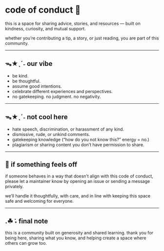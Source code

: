 # code of conduct 🤎

this is a space for sharing advice, stories, and resources — built on kindness, curiosity, and mutual support.  

whether you’re contributing a tip, a story, or just reading, you are part of this community.  

---

## ᯓ★ˎˊ˗ our vibe

- be kind.  
- be thoughtful.  
- assume good intentions.  
- celebrate different experiences and perspectives.  
- no gatekeeping. no judgment. no negativity.  

---

## ᯓ★ˎˊ˗ not cool here

- hate speech, discrimination, or harassment of any kind.  
- dismissive, rude, or unkind comments.  
- gatekeeping knowledge (“how do you not know this?” energy = no.)  
- plagiarism or sharing content you don’t have permission to share.  

---

## 💌 if something feels off

if someone behaves in a way that doesn’t align with this code of conduct, please let a maintainer know by opening an issue or sending a message privately.  

we’ll handle it thoughtfully, with care, and in line with keeping this space safe and welcoming for everyone.  

---

## .☘︎ ݁˖ final note

this is a community built on generosity and shared learning. thank you for being here, sharing what you know, and helping create a space where others can grow too.  
